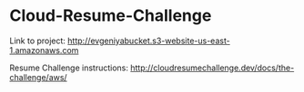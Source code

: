 # Cloud-Resume-Challenge
Link to project: http://evgeniyabucket.s3-website-us-east-1.amazonaws.com

Resume Challenge instructions: http://cloudresumechallenge.dev/docs/the-challenge/aws/
